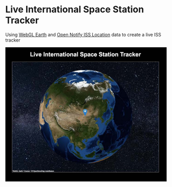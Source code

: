 # Live International Space Station Tracker

Using [WebGL Earth](http://www.webglearth.org/api) and [Open Notify ISS Location](http://open-notify.org/Open-Notify-API/ISS-Location-Now/) data to create a live ISS tracker

![](./public/screenShot.jpg)
